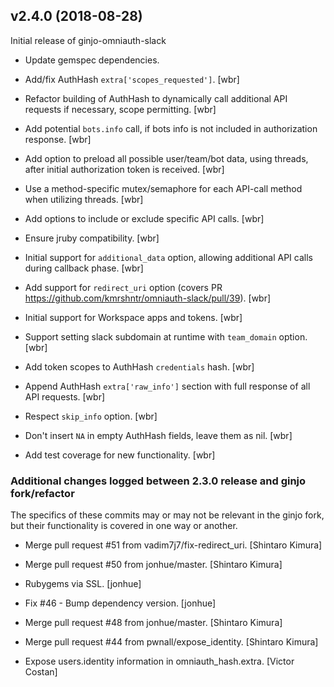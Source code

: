 ## v2.4.0 (2018-08-28)

Initial release of ginjo-omniauth-slack

* Update gemspec dependencies.

* Add/fix AuthHash `extra['scopes_requested']`. [wbr]

* Refactor building of AuthHash to dynamically call additional API requests if necessary, scope permitting. [wbr]

* Add potential `bots.info` call, if bots info is not included in authorization response. [wbr]

* Add option to preload all possible user/team/bot data, using threads, after initial authorization token is received. [wbr]

* Use a method-specific mutex/semaphore for each API-call method when utilizing threads. [wbr]

* Add options to include or exclude specific API calls. [wbr]

* Ensure jruby compatibility. [wbr]

* Initial support for `additional_data` option, allowing additional API calls during callback phase. [wbr]

* Add support for `redirect_uri` option (covers PR https://github.com/kmrshntr/omniauth-slack/pull/39). [wbr]

* Initial support for Workspace apps and tokens. [wbr]

* Support setting slack subdomain at runtime with `team_domain` option. [wbr]

* Add token scopes to AuthHash `credentials` hash. [wbr]

* Append AuthHash `extra['raw_info']` section with full response of all API requests. [wbr]

* Respect `skip_info` option. [wbr]

* Don't insert `NA` in empty AuthHash fields, leave them as nil. [wbr]

* Add test coverage for new functionality. [wbr]


### Additional changes logged between 2.3.0 release and ginjo fork/refactor

The specifics of these commits may or may not be relevant in the ginjo fork, but their functionality is covered in one way or another.

* Merge pull request #51 from vadim7j7/fix-redirect_uri. [Shintaro Kimura]

* Merge pull request #50 from jonhue/master. [Shintaro Kimura]

* Rubygems via SSL. [jonhue]

* Fix #46 - Bump dependency version. [jonhue]

* Merge pull request #48 from jonhue/master. [Shintaro Kimura]

* Merge pull request #44 from pwnall/expose_identity. [Shintaro Kimura]

* Expose users.identity information in omniauth_hash.extra. [Victor Costan]


